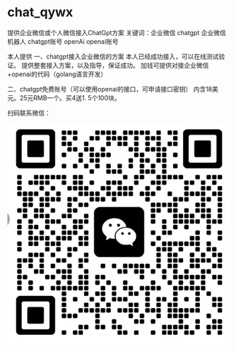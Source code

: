 # chat_qywx
提供企业微信或个人微信接入ChatGpt方案
关键词：企业微信 chatgpt 企业微信机器人 chatgpt账号 openAi openai账号

本人提供
一、chatgpt接入企业微信的方案
  本人已经成功接入，可以在线测试验证。
  提供整套接入方案，以及指导，保证成功。
  加钱可提供对接企业微信+openai的代码（golang语言开发）

二、chatgpt免费账号（可以使用openai的接口，可申请接口密钥） 内含18美元。25元RMB一个。买4送1. 5个100块。


扫码联系微信：


![image](wxhao.jpg)
